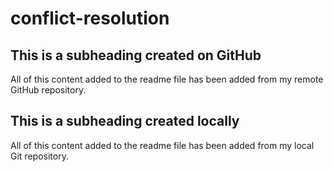 # conflict-resolution


## This is a subheading created on GitHub

All of this content added to the readme file has been added from my remote GitHub repository.


## This is a subheading created locally

All of this content added to the readme file has been added from my local Git repository.
